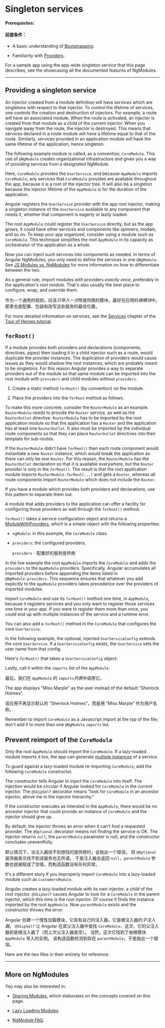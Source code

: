 # Singleton services

#### Prerequisites:

#### 前提条件：

* A basic understanding of [Bootstrapping](guide/bootstrapping).

* Familiarity with [Providers](guide/providers).

For a sample app using the app-wide singleton service that this page describes, see the
<live-example name="ngmodules"></live-example> showcasing all the documented features of NgModules.

<hr />

## Providing a singleton service

An injector created from a module definition will have services which are singletons with respect to
that injector. To control the lifetime of services, one controls the creation and destruction of
injectors. For example, a route will have an associated module. When the route is activated, an
injector is created from that module as a child of the current injector. When you navigate away from
the route, the injector is destroyed. This means that services declared in a route module will have
a lifetime equal to that of the route. Similarly, services provided in an application module will
have the same lifetime of the application, hence singleton.

The following example module is called, as a convention, `CoreModule`. This use of `@NgModule` creates organizational infrastructure and gives you
a way of providing services from a designated NgModule.

<code-example path="ngmodules/src/app/core/core.module.ts" region="user-service" title="src/app/core/core.module.ts" linenums="false">

</code-example>

Here, `CoreModule` provides the `UserService`, and because `AppModule`
imports `CoreModule`, any services that `CoreModule` provides are available
throughout the app, because it is a root of the injector tree. It will also be a singleton because the injector lifetime of the `AppModule` is for the duration of the application.

Angular registers the `UserService` provider with the app root
injector, making a singleton instance of the `UserService`
available to any component that needs it,
whether that component is eagerly or lazily loaded.

The root `AppModule` could register the `UserService` directly,
but as the app grows, it could have other services and
components like spinners, modals, and so on. To
keep your app organized, consider using a module such as `CoreModule`.
This technique simplifies the root `AppModule` in its
capacity as orchestrator of the application as a whole.

Now you can inject such services into components as needed. In terms of
Angular NgModules, you only need to define the services in one `@NgModule`.
See [JS Modules vs. NgModules](guide/ngmodule-vs-jsmodule) for
more information on how to differentiate between the two.

As a general rule, import modules with providers _exactly once_,
preferably in the application's _root module_.
That's also usually the best place to configure, wrap, and override them.

作为一个通用的规则，应该*只导入一次*带提供商的模块，最好在应用的*根模块*中。
那里也是配置、包装和改写这些服务的最佳位置。

For more detailed information on services, see the [Services](tutorial/toh-pt4) chapter of the
[Tour of Heroes tutorial](tutorial).

## `forRoot()`

If a module provides both providers and declarations (components, directives, pipes) then loading it in a child injector such as a route, would duplicate the provider instances. The duplication of providers would cause issues as they would shadow the root instances, which are probably meant to be singletons. For this reason Angular provides a way to separate providers out of the module so that same module can be imported into the root module with `providers` and child modules without `providers`.

1. Create a static method `forRoot()` (by convention) on the module.

2. Place the providers into the `forRoot` method as follows.

<!-- MH: show a simple example how to do that without going to deep into it. -->

To make this more concrete, consider the `RouterModule` as an example. `RouterModule` needs to provide the `Router` service, as well as the `RouterOutlet` directive. `RouterModule` has to be imported by the root application module so that the application has a `Router` and the application has at least one `RouterOutlet`. It also must be imported by the individual route components so that they can place `RouterOutlet` directives into their template for sub-routes.

If the `RouterModule` didn’t have `forRoot()` then each route component would instantiate a new `Router` instance, which would break the application as there can only be one `Router`. For this reason, the `RouterModule` has the `RouterOutlet` declaration so that it is available everywhere, but the `Router` provider is only in the `forRoot()`. The result is that the root application module imports `RouterModule.forRoot(...)` and gets a `Router`, whereas all route components import `RouterModule` which does not include the `Router`.

If you have a module which provides both providers and declarations, use this pattern to separate them out.

A module that adds providers to the application can offer a
facility for configuring those providers as well through the
`forRoot()` method.

`forRoot()` takes a service configuration object and returns a
[ModuleWithProviders](api/core/ModuleWithProviders), which is
a simple object with the following properties:

* `ngModule`: in this example, the `CoreModule` class.

* `providers`: the configured providers.

   `providers` - 配置好的服务提供商

In the <live-example name="ngmodules">live example</live-example>
the root `AppModule` imports the `CoreModule` and adds the
`providers` to the `AppModule` providers. Specifically,
Angular accumulates all imported providers
before appending the items listed in `@NgModule.providers`.
This sequence ensures that whatever you add explicitly to
the `AppModule` providers takes precedence over the providers
of imported modules.

Import `CoreModule` and use its `forRoot()` method one time, in `AppModule`, because it registers services and you only want to register those services one time in your app. If you were to register them more than once, you could end up with multiple instances of the service and a runtime error.

You can also add a `forRoot()` method in the `CoreModule` that configures
the core `UserService`.

In the following example, the optional, injected `UserServiceConfig`
extends the core `UserService`. If a `UserServiceConfig` exists, the `UserService` sets the user name from that config.

<code-example path="ngmodules/src/app/core/user.service.ts" region="ctor" title="src/app/core/user.service.ts (constructor)" linenums="false">

</code-example>

Here's `forRoot()` that takes a `UserServiceConfig` object:

<code-example path="ngmodules/src/app/core/core.module.ts" region="for-root" title="src/app/core/core.module.ts (forRoot)" linenums="false">

</code-example>

Lastly, call it within the `imports` list of the `AppModule`.

最后，我们在 `AppModule` 的 `imports`*列表*中调用它。

<code-example path="ngmodules/src/app/app.module.ts" region="import-for-root" title="src/app/app.module.ts (imports)" linenums="false">

</code-example>

The app displays "Miss Marple" as the user instead of the default "Sherlock Holmes".

该应用不再显示默认的 “Sherlock Holmes”，而是用 “Miss Marple” 作为用户名称。

Remember to _import_ `CoreModule` as a Javascript import at the top of the file; don't add it to more than one `@NgModule` `imports` list.

<!-- KW--Does this mean that if we need it elsewhere we only import it at the top? I thought the services would all be available since we were importing it into `AppModule` in `providers`. -->

## Prevent reimport of the `CoreModule`

Only the root `AppModule` should import the `CoreModule`. If a
lazy-loaded module imports it too, the app can generate
[multiple instances](guide/ngmodule-faq#q-why-bad) of a service.

To guard against a lazy-loaded module re-importing `CoreModule`, add the following `CoreModule` constructor.

<code-example path="ngmodules/src/app/core/core.module.ts" region="ctor" title="src/app/core/core.module.ts" linenums="false">

</code-example>

The constructor tells Angular to inject the `CoreModule` into itself.
The injection would be circular if Angular looked for
`CoreModule` in the _current_ injector. The `@SkipSelf`
decorator means "look for `CoreModule` in an ancestor
injector, above me in the injector hierarchy."

If the constructor executes as intended in the `AppModule`,
there would be no ancestor injector that could provide an instance of `CoreModule` and the injector should give up.

By default, the injector throws an error when it can't
find a requested provider.
The `@Optional` decorator means not finding the service is OK.
The injector returns `null`, the `parentModule` parameter is null,
and the constructor concludes uneventfully.

默认情况下，当注入器找不到想找的提供商时，会抛出一个错误。
但 `@Optional` 装饰器表示找不到该服务也无所谓。
于是注入器会返回 `null`，`parentModule` 参数也就被赋成了空值，而构造函数没有任何异常。

It's a different story if you improperly import `CoreModule` into a lazy-loaded module such as `CustomersModule`.

Angular creates a lazy-loaded module with its own injector,
a _child_ of the root injector.
`@SkipSelf` causes Angular to look for a `CoreModule` in the parent injector, which this time is the root injector.
Of course it finds the instance imported by the root `AppModule`.
Now `parentModule` exists and the constructor throws the error.

Angular 创建一个惰性加载模块，它具有自己的注入器，它是根注入器的*子注入器*。
`@SkipSelf` 让 Angular 在其父注入器中查找 `CoreModule`，这次，它的父注入器却是根注入器了（而上次父注入器是空）。
当然，这次它找到了由根模块 `AppModule` 导入的实例。
该构造函数检测到存在 `parentModule`，于是抛出一个错误。

Here are the two files in their entirety for reference:

<code-tabs linenums="false">

 <code-pane
   title="app.module.ts"
   path="ngmodules/src/app/app.module.ts">
 </code-pane>
 <code-pane
   title="core.module.ts"
   region="whole-core-module"
   path="ngmodules/src/app/core/core.module.ts">
 </code-pane>

</code-tabs>

<hr>

## More on NgModules

You may also be interested in:

* [Sharing Modules](guide/sharing-ngmodules), which elaborates on the concepts covered on this page.

* [Lazy Loading Modules](guide/lazy-loading-ngmodules).

* [NgModule FAQ](guide/ngmodule-faq).
